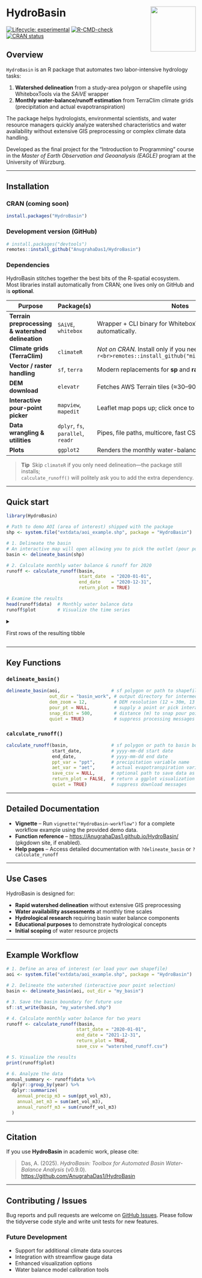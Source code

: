 
<!-- README.md is generated from README.Rmd. Run `devtools::build_readme()` after edits. -->

# HydroBasin <img src="man/figures/logo.png" align="right" height="120" />

<!-- badges: start -->

[![Lifecycle:
experimental](https://img.shields.io/badge/lifecycle-experimental-orange.svg)](https://lifecycle.r-lib.org/articles/stages.html)
[![R-CMD-check](https://github.com/AnugrahaDas1/HydroBasin/actions/workflows/R-CMD-check.yaml/badge.svg)](https://github.com/AnugrahaDas1/HydroBasin/actions/workflows/R-CMD-check.yaml)
[![CRAN
status](https://www.r-pkg.org/badges/version/HydroBasin)](https://CRAN.R-project.org/package=HydroBasin)
<!-- badges: end -->

## Overview

`HydroBasin` is an R package that automates two labor-intensive
hydrology tasks:

1.  **Watershed delineation** from a study-area polygon or shapefile
    using WhiteboxTools via the *SAiVE* wrapper
2.  **Monthly water-balance/runoff estimation** from TerraClim climate
    grids (precipitation and actual evapotranspiration)

The package helps hydrologists, environmental scientists, and water
resource managers quickly analyze watershed characteristics and water
availability without extensive GIS preprocessing or complex climate data
handling.

Developed as the final project for the “Introduction to Programming”
course in the *Master of Earth Observation and Geoanalysis (EAGLE)*
program at the University of Würzburg.

------------------------------------------------------------------------

## Installation

### CRAN (coming soon)

``` r
install.packages("HydroBasin")
```

### Development version (GitHub)

``` r
# install.packages("devtools")
remotes::install_github("AnugrahaDas1/HydroBasin")
```

### Dependencies

HydroBasin stitches together the best bits of the R-spatial ecosystem.  
Most libraries install automatically from CRAN; one lives only on GitHub and is **optional**.

| Purpose | Package(s) | Notes |
|---------|------------|-------|
| **Terrain preprocessing & watershed delineation** | `SAiVE`, `whitebox` | Wrapper + CLI binary for WhiteboxTools. Pulled in automatically. |
| **Climate grids (TerraClim)** | `climateR` | *Not on CRAN.* Install only if you need run-off calculations:<br/>```r<br>remotes::install_github("mikejohnson51/climateR")``` |
| **Vector / raster handling** | `sf`, `terra` | Modern replacements for **sp** and **raster**. |
| **DEM download** | `elevatr` | Fetches AWS Terrain tiles (≈30–90 m). |
| **Interactive pour-point picker** | `mapview`, `mapedit` | Leaflet map pops up; click once to drop an outlet. |
| **Data wrangling & utilities** | `dplyr`, `fs`, `parallel`, `readr` | Pipes, file paths, multicore, fast CSV. |
| **Plots** | `ggplot2` | Renders the monthly water-balance chart. |

> **Tip** Skip `climateR` if you only need delineation—the package still installs;  
> `calculate_runoff()` will politely ask you to add the extra dependency.

------------------------------------------------------------------------

## Quick start

``` r
library(HydroBasin)

# Path to demo AOI (area of interest) shipped with the package
shp <- system.file("extdata/aoi_example.shp", package = "HydroBasin")

# 1. Delineate the basin
# An interactive map will open allowing you to pick the outlet (pour point)
basin <- delineate_basin(shp)

# 2. Calculate monthly water balance & runoff for 2020
runoff <- calculate_runoff(basin,
                           start_date  = "2020-01-01",
                           end_date    = "2020-12-31",
                           return_plot = TRUE)

# Examine the results
head(runoff$data)  # Monthly water balance data
runoff$plot        # Visualize the time series
```

<details>

<summary>

First rows of the resulting tibble
</summary>

</details>

------------------------------------------------------------------------

## Key Functions

### `delineate_basin()`

``` r
delineate_basin(aoi,                   # sf polygon or path to shapefile
                out_dir = "basin_work", # output directory for intermediate files
                dem_zoom = 12,          # DEM resolution (12 ≈ 30m, 13 ≈ 10m)
                pour_pt = NULL,         # supply a point or pick interactively
                snap_dist = 500,        # distance (m) to snap pour point to stream
                quiet = TRUE)           # suppress processing messages
```

### `calculate_runoff()`

``` r
calculate_runoff(basin,                # sf polygon or path to basin boundary
                 start_date,           # yyyy-mm-dd start date
                 end_date,             # yyyy-mm-dd end date
                 ppt_var = "ppt",      # precipitation variable name
                 aet_var = "aet",      # actual evapotranspiration variable name
                 save_csv = NULL,      # optional path to save data as CSV
                 return_plot = FALSE,  # return a ggplot visualization
                 quiet = TRUE)         # suppress download messages
```

------------------------------------------------------------------------

## Detailed Documentation

- **Vignette** – Run `vignette("HydroBasin-workflow")` for a complete
  workflow example using the provided demo data.
- **Function reference** – <https://AnugrahaDas1.github.io/HydroBasin/>
  (pkgdown site, if enabled).
- **Help pages** – Access detailed documentation with `?delineate_basin`
  or `?calculate_runoff`

------------------------------------------------------------------------

## Use Cases

HydroBasin is designed for:

- **Rapid watershed delineation** without extensive GIS preprocessing
- **Water availability assessments** at monthly time scales
- **Hydrological research** requiring basin water balance components
- **Educational purposes** to demonstrate hydrological concepts
- **Initial scoping** of water resource projects

------------------------------------------------------------------------

## Example Workflow

``` r
# 1. Define an area of interest (or load your own shapefile)
aoi <- system.file("extdata/aoi_example.shp", package = "HydroBasin")

# 2. Delineate the watershed (interactive pour point selection)
basin <- delineate_basin(aoi, out_dir = "my_basin")

# 3. Save the basin boundary for future use
sf::st_write(basin, "my_watershed.shp")

# 4. Calculate monthly water balance for two years
runoff <- calculate_runoff(basin, 
                          start_date = "2020-01-01", 
                          end_date = "2021-12-31",
                          return_plot = TRUE,
                          save_csv = "watershed_runoff.csv")

# 5. Visualize the results
print(runoff$plot)

# 6. Analyze the data
annual_summary <- runoff$data %>%
  dplyr::group_by(year) %>%
  dplyr::summarize(
    annual_precip_m3 = sum(ppt_vol_m3),
    annual_aet_m3 = sum(aet_vol_m3),
    annual_runoff_m3 = sum(runoff_vol_m3)
  )
```

------------------------------------------------------------------------

## Citation

If you use **HydroBasin** in academic work, please cite:

> Das, A. (2025). *HydroBasin: Toolbox for Automated Basin Water-Balance
> Analysis* (v0.9.0). <https://github.com/AnugrahaDas1/HydroBasin>

------------------------------------------------------------------------

## Contributing / Issues

Bug reports and pull requests are welcome on [GitHub
Issues](https://github.com/AnugrahaDas1/HydroBasin/issues). Please
follow the tidyverse code style and write unit tests for new features.

### Future Development

- Support for additional climate data sources
- Integration with streamflow gauge data
- Enhanced visualization options
- Water balance model calibration tools
